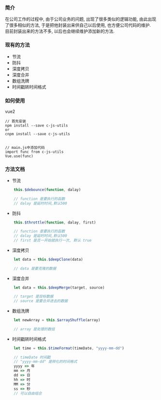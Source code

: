 ### 简介
在公司工作的过程中, 由于公司业务的问题, 出现了很多类似的逻辑功能, 由此出现了很多相似的方法, 于是把他封装出来供自己以后使用, 也方便公司代码的维护.  
目前封装出来的方法不多, 以后也会继续维护添加新的方法.

### 现有的方法
- 节流
- 防抖
- 深度拷贝
- 深度合并
- 数组洗牌
- 时间戳转时间格式

### 如何使用
vue2
```javescript
// 首先安装
npm install --save c-js-utils 
or
cnpm install --save c-js-utils 


// main.js中添加代码
import func from c-js-utils
Vue.use(func)
```

### 方法文档
- 节流
```javascript
    this.$debounce(function, dalay)
    
    // function 是要执行的函数
    // dalay 是延时时间,默认500
```
- 防抖
```javascript
    this.$throttle(function, dalay, first)
    
    // function 是要执行的函数
    // dalay 是延时时间,默认500
    // first 是否一开始就执行一次, 默认 true
```
- 深度拷贝
```javascript
    let data = this.$deepClone(data)
    
    // data 是要克隆的数据
```
- 深度合并
```javascript
    let data = this.$deepMerge(target, source)
    
    // target 是目标数据
    // source 是要合并进去的数据
```
- 数组洗牌
```javascript
    let newArray = this.$arrayShuffle(array)
    
    // array 是处理的数组
```
- 时间戳转时间格式
```javascript
    let time = this.$timeFormat(timeDate, "yyyy-mm-dd")
    
    // timeDate 时间戳
    // "yyyy-mm-dd" 是转化的时间格式
    yyyy => 年
    mm => 月
    dd => 日
    hh => 时
    MM => 分
    ss => 秒
    // 可以自由组合
```